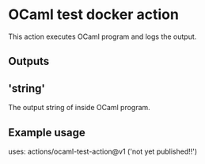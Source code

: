 # OCaml test docker action

This action executes OCaml program and logs the output.

<!-- ## Inputs -->

<!-- ## `who-to-greet`

**Required** The name of the person to greet. Default `"World"`. -->

## Outputs

<!-- ## `time`

The time we greeted you. -->

## 'string'

The output string of inside OCaml program.

## Example usage

<!-- uses: actions/hello-world-docker-action@v1 -->
<!-- with:
  who-to-greet: 'Mona the Octocat' -->

  uses: actions/ocaml-test-action@v1 ('not yet published!!')